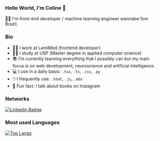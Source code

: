 ### Hello World, I'm Celine 👋

👩‍💻 I'm front-end developer / machine learning engineer wannabe fom Brazil.

### Bio

- 👩‍💼 I work at LamiMed (frontend developer)
- 👩‍🔬 I study at USP (Master degree in applied computer science)
- 📚 I’m currently learning everything that I possibly can but my main focus is on web development, neuroscience and artificial intelligence.
- 💻 I use in a daily basis: `.tsx`, `.ts`, `.css`, `.py`
- 🖱️ I frequently use: `.html`, `.js`, `.mdx`
- 🌟 Fun fact: I talk about books on Instagram

### Networks
[![Linkedin Badge](	https://img.shields.io/badge/LinkedIn-0077B5?style=for-the-badge&logo=linkedin&logoColor=white&link=https://www.linkedin.com/in/celinesoeiro/)](https://www.linkedin.com/in/celinesoeiro/)

### Most used Languages 
[![Top Langs](https://github-readme-stats.vercel.app/api/top-langs/?username=celinesoeiro&layout=compact&theme=material-palenight&count_private=true)](https://github.com/anuraghazra/github-readme-stats)


<!--
**celinesoeiro/celinesoeiro** is a ✨ _special_ ✨ repository because its `README.md` (this file) appears on your GitHub profile.

Here are some ideas to get you started:

- 🔭 I’m currently working on ...
- 🌱 I’m currently learning ...
- 👯 I’m looking to collaborate on ...
- 🤔 I’m looking for help with ...
- 💬 Ask me about ...
- 📫 How to reach me: ...
- 😄 Pronouns: ...
- ⚡ Fun fact: ...
-->
